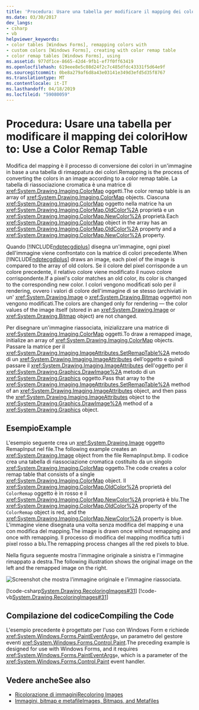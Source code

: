 ```yaml
---
title: 'Procedura: Usare una tabella per modificare il mapping dei colori'
ms.date: 03/30/2017
dev_langs:
- csharp
- vb
helpviewer_keywords:
- color tables [Windows Forms], remapping colors with
- custom colors [Windows Forms], creating with color remap table
- color remap tables [Windows Forms], using
ms.assetid: 977df1ce-8665-42d4-9fb1-ef7f0ff63419
ms.openlocfilehash: 619eee8e5c08d24f2c7c485dfdc43331f5d64e9f
ms.sourcegitcommit: 0be8a279af6d8a43e03141e349d3efd5d35f8767
ms.translationtype: MT
ms.contentlocale: it-IT
ms.lasthandoff: 04/18/2019
ms.locfileid: "59080059"
---
```

# <a name="how-to-use-a-color-remap-table"></a><span data-ttu-id="128eb-102">Procedura: Usare una tabella per modificare il mapping dei colori</span><span class="sxs-lookup"><span data-stu-id="128eb-102">How to: Use a Color Remap Table</span></span>
<span data-ttu-id="128eb-103">Modifica del mapping è il processo di conversione dei colori in un'immagine in base a una tabella di rimappatura dei colori.</span><span class="sxs-lookup"><span data-stu-id="128eb-103">Remapping is the process of converting the colors in an image according to a color remap table.</span></span> <span data-ttu-id="128eb-104">La tabella di riassociazione cromatica è una matrice di <xref:System.Drawing.Imaging.ColorMap> oggetti.</span><span class="sxs-lookup"><span data-stu-id="128eb-104">The color remap table is an array of <xref:System.Drawing.Imaging.ColorMap> objects.</span></span> <span data-ttu-id="128eb-105">Ciascuna <xref:System.Drawing.Imaging.ColorMap> oggetto nella matrice ha un <xref:System.Drawing.Imaging.ColorMap.OldColor%2A> proprietà e un <xref:System.Drawing.Imaging.ColorMap.NewColor%2A> proprietà.</span><span class="sxs-lookup"><span data-stu-id="128eb-105">Each <xref:System.Drawing.Imaging.ColorMap> object in the array has an <xref:System.Drawing.Imaging.ColorMap.OldColor%2A> property and a <xref:System.Drawing.Imaging.ColorMap.NewColor%2A> property.</span></span>  
  
 <span data-ttu-id="128eb-106">Quando [!INCLUDE[ndptecgdiplus](../../../../includes/ndptecgdiplus-md.md)] disegna un'immagine, ogni pixel dell'immagine viene confrontato con la matrice di colori precedente.</span><span class="sxs-lookup"><span data-stu-id="128eb-106">When [!INCLUDE[ndptecgdiplus](../../../../includes/ndptecgdiplus-md.md)] draws an image, each pixel of the image is compared to the array of old colors.</span></span> <span data-ttu-id="128eb-107">Se il colore del pixel corrisponde a un colore precedente, il relativo colore viene modificato il nuovo colore corrispondente.</span><span class="sxs-lookup"><span data-stu-id="128eb-107">If a pixel's color matches an old color, its color is changed to the corresponding new color.</span></span> <span data-ttu-id="128eb-108">I colori vengono modificati solo per il rendering, ovvero i valori di colore dell'immagine di se stesso (archiviati in un' <xref:System.Drawing.Image> o <xref:System.Drawing.Bitmap> oggetto) non vengono modificati.</span><span class="sxs-lookup"><span data-stu-id="128eb-108">The colors are changed only for rendering — the color values of the image itself (stored in an <xref:System.Drawing.Image> or <xref:System.Drawing.Bitmap> object) are not changed.</span></span>  
  
 <span data-ttu-id="128eb-109">Per disegnare un'immagine riassociata, inizializzare una matrice di <xref:System.Drawing.Imaging.ColorMap> oggetti.</span><span class="sxs-lookup"><span data-stu-id="128eb-109">To draw a remapped image, initialize an array of <xref:System.Drawing.Imaging.ColorMap> objects.</span></span> <span data-ttu-id="128eb-110">Passare la matrice per il <xref:System.Drawing.Imaging.ImageAttributes.SetRemapTable%2A> metodo di un <xref:System.Drawing.Imaging.ImageAttributes> dell'oggetto e quindi passare il <xref:System.Drawing.Imaging.ImageAttributes> dell'oggetto per il <xref:System.Drawing.Graphics.DrawImage%2A> metodo di un <xref:System.Drawing.Graphics> oggetto.</span><span class="sxs-lookup"><span data-stu-id="128eb-110">Pass that array to the <xref:System.Drawing.Imaging.ImageAttributes.SetRemapTable%2A> method of an <xref:System.Drawing.Imaging.ImageAttributes> object, and then pass the <xref:System.Drawing.Imaging.ImageAttributes> object to the <xref:System.Drawing.Graphics.DrawImage%2A> method of a <xref:System.Drawing.Graphics> object.</span></span>  
  
## <a name="example"></a><span data-ttu-id="128eb-111">Esempio</span><span class="sxs-lookup"><span data-stu-id="128eb-111">Example</span></span>  
 <span data-ttu-id="128eb-112">L'esempio seguente crea un <xref:System.Drawing.Image> oggetto RemapInput nel file.</span><span class="sxs-lookup"><span data-stu-id="128eb-112">The following example creates an <xref:System.Drawing.Image> object from the file RemapInput.bmp.</span></span> <span data-ttu-id="128eb-113">Il codice crea una tabella di riassociazione cromatica costituito da un singolo <xref:System.Drawing.Imaging.ColorMap> oggetto.</span><span class="sxs-lookup"><span data-stu-id="128eb-113">The code creates a color remap table that consists of a single <xref:System.Drawing.Imaging.ColorMap> object.</span></span> <span data-ttu-id="128eb-114">Il <xref:System.Drawing.Imaging.ColorMap.OldColor%2A> proprietà del `ColorRemap` oggetto è in rosso e il <xref:System.Drawing.Imaging.ColorMap.NewColor%2A> proprietà è blu.</span><span class="sxs-lookup"><span data-stu-id="128eb-114">The <xref:System.Drawing.Imaging.ColorMap.OldColor%2A> property of the `ColorRemap` object is red, and the <xref:System.Drawing.Imaging.ColorMap.NewColor%2A> property is blue.</span></span> <span data-ttu-id="128eb-115">L'immagine viene disegnata una volta senza modifica del mapping e una con modifica del mapping.</span><span class="sxs-lookup"><span data-stu-id="128eb-115">The image is drawn once without remapping and once with remapping.</span></span> <span data-ttu-id="128eb-116">Il processo di modifica del mapping modifica tutti i pixel rosso a blu.</span><span class="sxs-lookup"><span data-stu-id="128eb-116">The remapping process changes all the red pixels to blue.</span></span>  
  
 <span data-ttu-id="128eb-117">Nella figura seguente mostra l'immagine originale a sinistra e l'immagine rimappato a destra.</span><span class="sxs-lookup"><span data-stu-id="128eb-117">The following illustration shows the original image on the left and the remapped image on the right.</span></span>  
  
 ![Screenshot che mostra l'immagine originale e l'immagine riassociata.](./media/how-to-use-a-color-remap-table/original-image-remap-colors.png)  
  
 [!code-csharp[System.Drawing.RecoloringImages#31](~/samples/snippets/csharp/VS_Snippets_Winforms/System.Drawing.RecoloringImages/CS/Class1.cs#31)]
 [!code-vb[System.Drawing.RecoloringImages#31](~/samples/snippets/visualbasic/VS_Snippets_Winforms/System.Drawing.RecoloringImages/VB/Class1.vb#31)]  
  
## <a name="compiling-the-code"></a><span data-ttu-id="128eb-119">Compilazione del codice</span><span class="sxs-lookup"><span data-stu-id="128eb-119">Compiling the Code</span></span>  
 <span data-ttu-id="128eb-120">L'esempio precedente è progettato per l'uso con Windows Form e richiede <xref:System.Windows.Forms.PaintEventArgs>`e`, un parametro del gestore eventi <xref:System.Windows.Forms.Control.Paint>.</span><span class="sxs-lookup"><span data-stu-id="128eb-120">The preceding example is designed for use with Windows Forms, and it requires <xref:System.Windows.Forms.PaintEventArgs>`e`, which is a parameter of the <xref:System.Windows.Forms.Control.Paint> event handler.</span></span>  
  
## <a name="see-also"></a><span data-ttu-id="128eb-121">Vedere anche</span><span class="sxs-lookup"><span data-stu-id="128eb-121">See also</span></span>

- [<span data-ttu-id="128eb-122">Ricolorazione di immagini</span><span class="sxs-lookup"><span data-stu-id="128eb-122">Recoloring Images</span></span>](recoloring-images.md)
- [<span data-ttu-id="128eb-123">Immagini, bitmap e metafile</span><span class="sxs-lookup"><span data-stu-id="128eb-123">Images, Bitmaps, and Metafiles</span></span>](images-bitmaps-and-metafiles.md)
